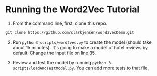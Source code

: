 # Running the Word2Vec Tutorial
1. From the command line, first, clone this repo.
```
git clone https://github.com/clarkjensen/word2vecDemo.git
```
2. Run `python3 scripts/word2vec.py` to create the model (should take about 15 minutes).  It's going to make a model of hotel reviews by default.  Change the input file on line 35.

3. Review and test the model by running `python 3 scripts/loadAndTestModel.py`.  You can add more tests to that file.
